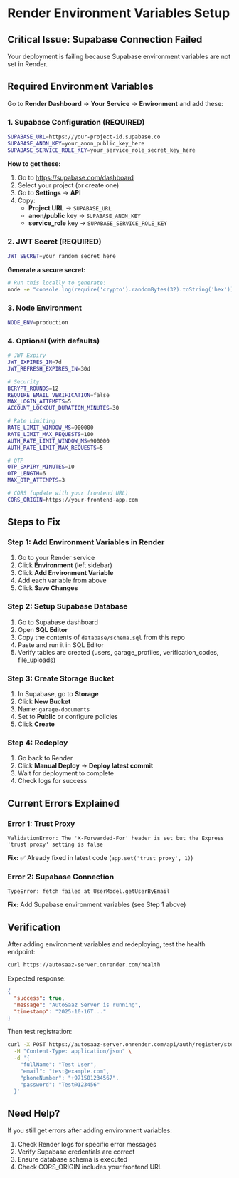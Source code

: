 # Render Environment Variables Setup

## Critical Issue: Supabase Connection Failed

Your deployment is failing because Supabase environment variables are not set in Render.

## Required Environment Variables

Go to **Render Dashboard** → **Your Service** → **Environment** and add these:

### 1. Supabase Configuration (REQUIRED)
```bash
SUPABASE_URL=https://your-project-id.supabase.co
SUPABASE_ANON_KEY=your_anon_public_key_here
SUPABASE_SERVICE_ROLE_KEY=your_service_role_secret_key_here
```

**How to get these:**
1. Go to https://supabase.com/dashboard
2. Select your project (or create one)
3. Go to **Settings** → **API**
4. Copy:
   - **Project URL** → `SUPABASE_URL`
   - **anon/public** key → `SUPABASE_ANON_KEY`
   - **service_role** key → `SUPABASE_SERVICE_ROLE_KEY`

### 2. JWT Secret (REQUIRED)
```bash
JWT_SECRET=your_random_secret_here
```

**Generate a secure secret:**
```bash
# Run this locally to generate:
node -e "console.log(require('crypto').randomBytes(32).toString('hex'))"
```

### 3. Node Environment
```bash
NODE_ENV=production
```

### 4. Optional (with defaults)
```bash
# JWT Expiry
JWT_EXPIRES_IN=7d
JWT_REFRESH_EXPIRES_IN=30d

# Security
BCRYPT_ROUNDS=12
REQUIRE_EMAIL_VERIFICATION=false
MAX_LOGIN_ATTEMPTS=5
ACCOUNT_LOCKOUT_DURATION_MINUTES=30

# Rate Limiting
RATE_LIMIT_WINDOW_MS=900000
RATE_LIMIT_MAX_REQUESTS=100
AUTH_RATE_LIMIT_WINDOW_MS=900000
AUTH_RATE_LIMIT_MAX_REQUESTS=5

# OTP
OTP_EXPIRY_MINUTES=10
OTP_LENGTH=6
MAX_OTP_ATTEMPTS=3

# CORS (update with your frontend URL)
CORS_ORIGIN=https://your-frontend-app.com
```

## Steps to Fix

### Step 1: Add Environment Variables in Render
1. Go to your Render service
2. Click **Environment** (left sidebar)
3. Click **Add Environment Variable**
4. Add each variable from above
5. Click **Save Changes**

### Step 2: Setup Supabase Database
1. Go to Supabase dashboard
2. Open **SQL Editor**
3. Copy the contents of `database/schema.sql` from this repo
4. Paste and run it in SQL Editor
5. Verify tables are created (users, garage_profiles, verification_codes, file_uploads)

### Step 3: Create Storage Bucket
1. In Supabase, go to **Storage**
2. Click **New Bucket**
3. Name: `garage-documents`
4. Set to **Public** or configure policies
5. Click **Create**

### Step 4: Redeploy
1. Go back to Render
2. Click **Manual Deploy** → **Deploy latest commit**
3. Wait for deployment to complete
4. Check logs for success

## Current Errors Explained

### Error 1: Trust Proxy
```
ValidationError: The 'X-Forwarded-For' header is set but the Express 'trust proxy' setting is false
```
**Fix:** ✅ Already fixed in latest code (`app.set('trust proxy', 1)`)

### Error 2: Supabase Connection
```
TypeError: fetch failed at UserModel.getUserByEmail
```
**Fix:** Add Supabase environment variables (see Step 1 above)

## Verification

After adding environment variables and redeploying, test the health endpoint:

```bash
curl https://autosaaz-server.onrender.com/health
```

Expected response:
```json
{
  "success": true,
  "message": "AutoSaaz Server is running",
  "timestamp": "2025-10-16T..."
}
```

Then test registration:
```bash
curl -X POST https://autosaaz-server.onrender.com/api/auth/register/step1 \
  -H "Content-Type: application/json" \
  -d '{
    "fullName": "Test User",
    "email": "test@example.com",
    "phoneNumber": "+971501234567",
    "password": "Test@123456"
  }'
```

## Need Help?

If you still get errors after adding environment variables:
1. Check Render logs for specific error messages
2. Verify Supabase credentials are correct
3. Ensure database schema is executed
4. Check CORS_ORIGIN includes your frontend URL
